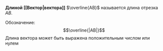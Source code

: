 
**Длиной [[Вектор|вектора]]** $\overline{AB}$ называется длина отрезка $AB$.

Обозначение: $$\overline{|AB|}$$
Длина вектора может быть выражена положительным числом или нулем
